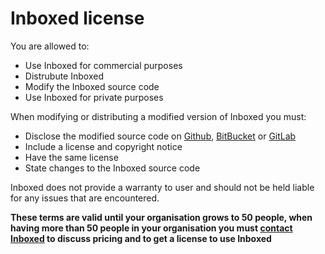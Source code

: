 # Inboxed license

You are allowed to:
 - Use Inboxed for commercial purposes
 - Distrubute Inboxed
 - Modify the Inboxed source code
 - Use Inboxed for private purposes

When modifying or distributing a modified version of Inboxed you must:
 - Disclose the modified source code on [Github](https://github.com/), [BitBucket](https://bitbucket.org/) or [GitLab](https://gitlab.com/)
 - Include a license and copyright notice
 - Have the same license
 - State changes to the Inboxed source code
 
Inboxed does not provide a warranty to user and should not be held liable for any issues that are encountered.

**These terms are valid until your organisation grows to 50 people, when having more than 50 people in your organisation you must [contact Inboxed](mailto:routes_03staler@icloud.com) to discuss pricing and to get a license to use Inboxed** 
